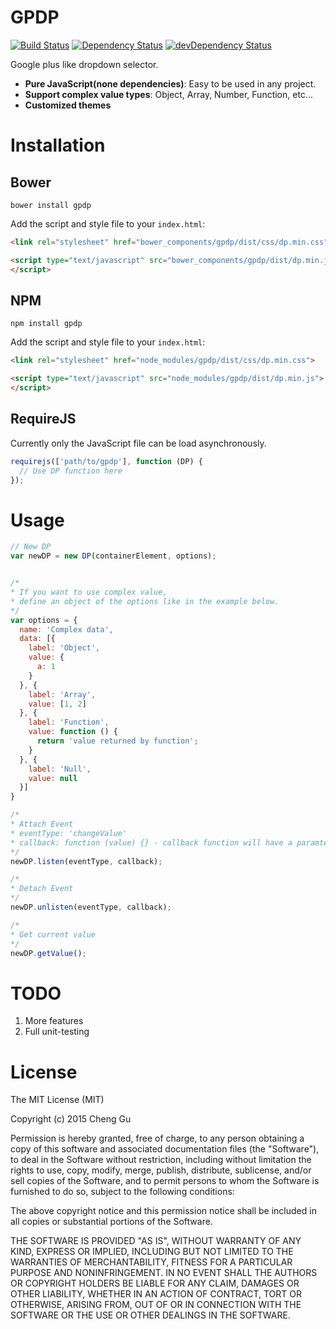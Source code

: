 # GPDP  
[![Build Status](https://travis-ci.org/gucheen/GPDP.svg?branch=master)](https://travis-ci.org/gucheen/GPDP)
[![Dependency Status](https://david-dm.org/gucheen/GPDP.svg?style=flat-square)](https://david-dm.org/gucheen/GPDP)
[![devDependency Status](https://david-dm.org/gucheen/GPDP/dev-status.svg?style=flat-square)](https://david-dm.org/gucheen/GPDP#info=devDependencies)

Google plus like dropdown selector.

- **Pure JavaScript(none dependencies)**: Easy to be used in any project. 
- **Support complex value types**: Object, Array, Number, Function, etc...
- **Customized themes**

# Installation

## Bower
```
bower install gpdp
```
Add the script and style file to your `index.html`:

```html
<link rel="stylesheet" href="bower_components/gpdp/dist/css/dp.min.css">

<script type="text/javascript" src="bower_components/gpdp/dist/dp.min.js">
</script>
```

## NPM

```
npm install gpdp
```
Add the script and style file to your `index.html`:

```html
<link rel="stylesheet" href="node_modules/gpdp/dist/css/dp.min.css">

<script type="text/javascript" src="node_modules/gpdp/dist/dp.min.js">
</script>
```

## RequireJS
Currently only the JavaScript file can be load asynchronously.

```js
requirejs(['path/to/gpdp'], function (DP) {
  // Use DP function here
});
``` 

# Usage
```js
// New DP
var newDP = new DP(containerElement, options);


/*
* If you want to use complex value,
* define an object of the options like in the example below.
*/
var options = {
  name: 'Complex data',
  data: [{
    label: 'Object',
    value: {
      a: 1
    }
  }, {
    label: 'Array',
    value: [1, 2]
  }, {
    label: 'Function',
    value: function () {
      return 'value returned by function';
    }
  }, {
    label: 'Null',
    value: null
  }]
}

/*
* Attach Event
* eventType: 'changeValue'
* callback: function (value) {} - callback function will have a paramter of the current value.
*/
newDP.listen(eventType, callback);

/*
* Detach Event
*/
newDP.unlisten(eventType, callback);

/*
* Get current value
*/
newDP.getValue();
```

# TODO
1. More features
2. Full unit-testing

# License
The MIT License (MIT)

Copyright (c) 2015 Cheng Gu

Permission is hereby granted, free of charge, to any person obtaining a copy
of this software and associated documentation files (the "Software"), to deal
in the Software without restriction, including without limitation the rights
to use, copy, modify, merge, publish, distribute, sublicense, and/or sell
copies of the Software, and to permit persons to whom the Software is
furnished to do so, subject to the following conditions:

The above copyright notice and this permission notice shall be included in all
copies or substantial portions of the Software.

THE SOFTWARE IS PROVIDED "AS IS", WITHOUT WARRANTY OF ANY KIND, EXPRESS OR
IMPLIED, INCLUDING BUT NOT LIMITED TO THE WARRANTIES OF MERCHANTABILITY,
FITNESS FOR A PARTICULAR PURPOSE AND NONINFRINGEMENT. IN NO EVENT SHALL THE
AUTHORS OR COPYRIGHT HOLDERS BE LIABLE FOR ANY CLAIM, DAMAGES OR OTHER
LIABILITY, WHETHER IN AN ACTION OF CONTRACT, TORT OR OTHERWISE, ARISING FROM,
OUT OF OR IN CONNECTION WITH THE SOFTWARE OR THE USE OR OTHER DEALINGS IN THE
SOFTWARE.
